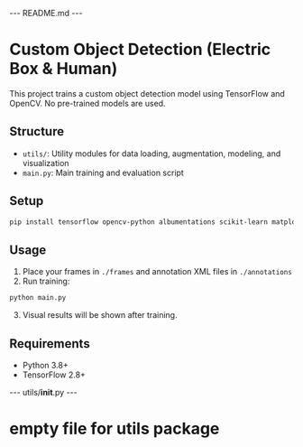 --- README.md ---
# Custom Object Detection (Electric Box & Human)

This project trains a custom object detection model using TensorFlow and OpenCV. No pre-trained models are used.

## Structure
- `utils/`: Utility modules for data loading, augmentation, modeling, and visualization
- `main.py`: Main training and evaluation script

## Setup
```bash
pip install tensorflow opencv-python albumentations scikit-learn matplotlib
```

## Usage
1. Place your frames in `./frames` and annotation XML files in `./annotations`
2. Run training:
```bash
python main.py
```
3. Visual results will be shown after training.

## Requirements
- Python 3.8+
- TensorFlow 2.8+

--- utils/__init__.py ---
# empty file for utils package
